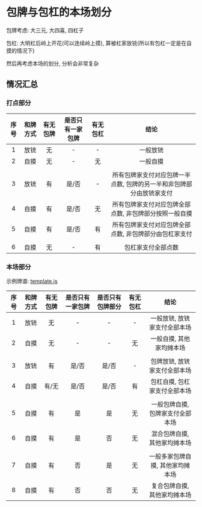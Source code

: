 # 包牌与包杠的本场划分

包牌考虑: 大三元, 大四喜, 四杠子

包杠: 大明杠后岭上开花(可以连续岭上摸), 算被杠家放铳(所以有包杠一定是在自摸的情况下)

然后再考虑本场的划分, 分析会非常复杂

## 情况汇总

### 打点部分

| 序号 | 和牌方式 | 有无包牌 | 是否只有一家包牌 | 有无包杠 |                 结论                  |
|:--:|:----:|:----:|:--------:|:----:|:-----------------------------------:|
| 1  |  放铳  |  无   |    -     |  -   |                一般放铳                 |
| 2  |  自摸  |  无   |    -     |  无   |                一般自摸                 |
|    |      |      |          |      |                                     |
| 3  |  放铳  |  有   |   是/否    |  -   | 所有包牌家支付对应包牌一半点数, 包牌的另一半和非包牌部分由放铳家支付 |
| 4  |  自摸  |  有   |   是/否    |  无   |    所有包牌家支付对应包牌全部点数, 非包牌部分按照一般自摸     |
| 5  |  自摸  |  有   |   是/否    |  有   |    所有包牌家支付对应包牌全部点数, 非包牌部分由包杠家支付     |
|    |      |      |          |      |                                     |
| 6  |  自摸  |  无   |    -     |  有   |              包杠家支付全部点数              |

### 本场部分

示例牌谱: [template.js](template.js)

| 序号 | 和牌方式 | 有无包牌 | 是否只有一家包牌 | 是否只有包牌部分 | 有无包杠 |        结论         |
|:--:|:----:|:----:|:--------:|:--------:|:----:|:-----------------:|
| 1  |  放铳  |  无   |    -     |    -     |  -   |  一般放铳, 放铳家支付全部本场  |
| 2  |  自摸  |  无   |    -     |    -     |  无   |   一般自摸, 其他家均摊本场   |
|    |      |      |          |          |      |                   |
| 3  |  放铳  |  有   |   是/否    |   是/否    |  -   |  包牌放铳, 放铳家支付全部本场  |
| 4  |  自摸  | 有/无  |   是/否    |   是/否    |  有   |  包杠自摸, 包杠家支付全部本场  |
|    |      |      |          |          |      |                   |
| 5  |  自摸  |  有   |    是     |    是     |  无   | 一般包牌自摸, 包牌家支付全部本场 |
| 6  |  自摸  |  有   |    是     |    否     |  无   |  混合包牌自摸, 其他家均摊本场  |
|    |      |      |          |          |      |                   |
| 7  |  自摸  |  有   |    否     |    是     |  无   | 一般多家包牌自摸, 其他家均摊本场 |
| 8  |  自摸  |  有   |    否     |    否     |  无   |  复合包牌自摸, 其他家均摊本场  |
